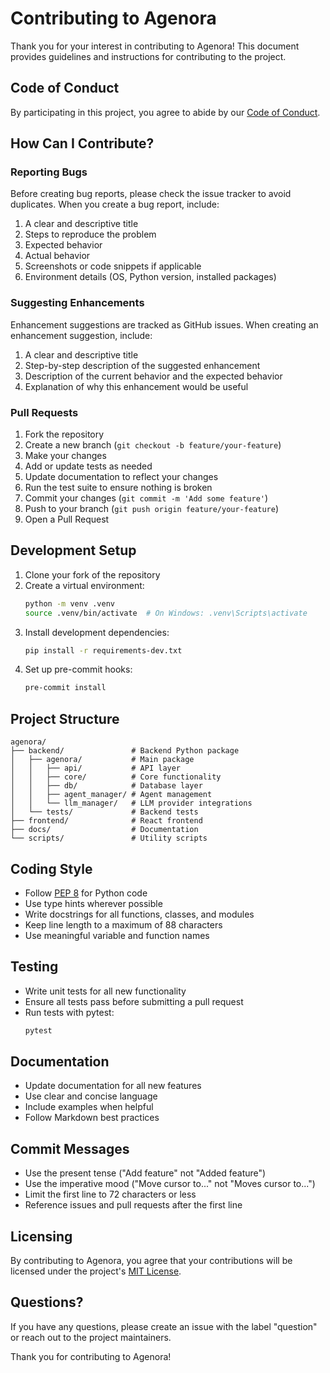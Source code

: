 # Contributing to Agenora

Thank you for your interest in contributing to Agenora! This document provides guidelines and instructions for contributing to the project.

## Code of Conduct

By participating in this project, you agree to abide by our [Code of Conduct](CODE_OF_CONDUCT.md).

## How Can I Contribute?

### Reporting Bugs

Before creating bug reports, please check the issue tracker to avoid duplicates. When you create a bug report, include:

1. A clear and descriptive title
2. Steps to reproduce the problem
3. Expected behavior
4. Actual behavior
5. Screenshots or code snippets if applicable
6. Environment details (OS, Python version, installed packages)

### Suggesting Enhancements

Enhancement suggestions are tracked as GitHub issues. When creating an enhancement suggestion, include:

1. A clear and descriptive title
2. Step-by-step description of the suggested enhancement
3. Description of the current behavior and the expected behavior
4. Explanation of why this enhancement would be useful

### Pull Requests

1. Fork the repository
2. Create a new branch (`git checkout -b feature/your-feature`)
3. Make your changes
4. Add or update tests as needed
5. Update documentation to reflect your changes
6. Run the test suite to ensure nothing is broken
7. Commit your changes (`git commit -m 'Add some feature'`)
8. Push to your branch (`git push origin feature/your-feature`)
9. Open a Pull Request

## Development Setup

1. Clone your fork of the repository
2. Create a virtual environment:
   ```bash
   python -m venv .venv
   source .venv/bin/activate  # On Windows: .venv\Scripts\activate
   ```
3. Install development dependencies:
   ```bash
   pip install -r requirements-dev.txt
   ```
4. Set up pre-commit hooks:
   ```bash
   pre-commit install
   ```

## Project Structure

```
agenora/
├── backend/               # Backend Python package
│   ├── agenora/           # Main package
│   │   ├── api/           # API layer
│   │   ├── core/          # Core functionality
│   │   ├── db/            # Database layer
│   │   ├── agent_manager/ # Agent management
│   │   └── llm_manager/   # LLM provider integrations
│   └── tests/             # Backend tests
├── frontend/              # React frontend
├── docs/                  # Documentation
└── scripts/               # Utility scripts
```

## Coding Style

- Follow [PEP 8](https://www.python.org/dev/peps/pep-0008/) for Python code
- Use type hints wherever possible
- Write docstrings for all functions, classes, and modules
- Keep line length to a maximum of 88 characters
- Use meaningful variable and function names

## Testing

- Write unit tests for all new functionality
- Ensure all tests pass before submitting a pull request
- Run tests with pytest:
  ```bash
  pytest
  ```

## Documentation

- Update documentation for all new features
- Use clear and concise language
- Include examples when helpful
- Follow Markdown best practices

## Commit Messages

- Use the present tense ("Add feature" not "Added feature")
- Use the imperative mood ("Move cursor to..." not "Moves cursor to...")
- Limit the first line to 72 characters or less
- Reference issues and pull requests after the first line

## Licensing

By contributing to Agenora, you agree that your contributions will be licensed under the project's [MIT License](LICENSE).

## Questions?

If you have any questions, please create an issue with the label "question" or reach out to the project maintainers.

Thank you for contributing to Agenora!
